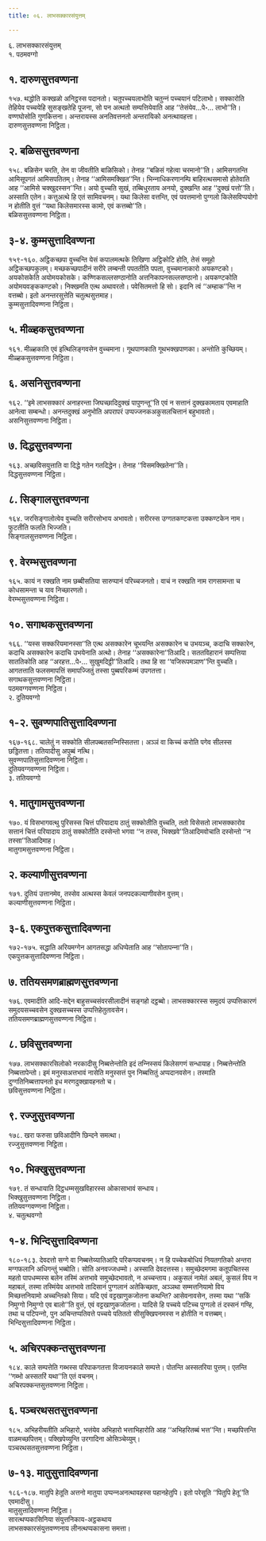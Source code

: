 ```yaml
---
title: ०६. लाभसक्‍कारसंयुत्तम्

---
```

६. लाभसक्‍कारसंयुत्तम्  
१. पठमवग्गो  


## १. दारुणसुत्तवण्णना

१५७. थद्धोति कक्खळो अनिट्ठस्स पदानतो। चतुपच्‍चयलाभोति चतुन्‍नं पच्‍चयानं पटिलाभो। सक्‍कारोति तेहियेव पच्‍चयेहि सुसङ्खतेहि पूजना, सो पन अत्थतो सम्पत्तियेवाति आह ‘‘तेसंयेव…पे॰… लाभो’’ति। वण्णघोसोति गुणकित्तना। अन्तरायस्स अनतिवत्तनतो अन्तरायिको अनत्थावहत्ता।  
दारुणसुत्तवण्णना निट्ठिता।  


## २. बळिससुत्तवण्णना

१५८. बळिसेन चरति, तेन वा जीवतीति बाळिसिको। तेनाह ‘‘बळिसं गहेत्वा चरमानो’’ति। आमिसगतन्ति आमिसूपगतं आमिसपतितम्। तेनाह ‘‘आमिसमक्खित’’न्ति। भिन्‍नाधिकरणानम्पि बाहिरत्थसमासो होतेवाति आह ‘‘आमिसे चक्खुदस्सन’’न्ति। अयो वुच्‍चति सुखं, तब्बिधुरताय अनयो, दुक्खन्ति आह ‘‘दुक्खं पत्तो’’ति। अस्साति एतेन। कत्तुअत्थे हि एतं सामिवचनम्। यथा किलेसा वत्तन्ति, एवं पवत्तमानो पुग्गलो किलेसविप्पयोगो न होतीति वुत्तं ‘‘यथा किलेसमारस्स कामो, एवं कत्तब्बो’’ति।  
बळिससुत्तवण्णना निट्ठिता।  


## ३-४. कुम्मसुत्तादिवण्णना

१५९-१६०. अट्ठिकच्छपा वुच्‍चन्ति येसं कपालमत्थके तिखिणा अट्ठिकोटि होति, तेसं समूहो अट्ठिकच्छपकुलम्। मच्छकच्छपादीनं सरीरे लम्बन्ती पपततीति पपता, वुच्‍चमानाकारो अयकण्टको। अयकोसकेति अयोमयकोसके। कण्णिकसल्‍लसण्ठानोति अत्तनिकापनसल्‍लसण्ठानो। अयकण्टकोति अयोमयवङ्ककण्टको। निक्खमति एत्थ अथावरतो। पवेसितमत्तो हि सो। इदानि त्वं ‘‘अम्हाक’’न्ति न वत्तब्बो। इतो अनन्तरसुत्तेति चतुत्थसुत्तमाह।  
कुम्मसुत्तादिवण्णना निट्ठिता।  


## ५. मीळ्हकसुत्तवण्णना

१६१. मीळ्हकाति एवं इत्थिलिङ्गवसेन वुच्‍चमाना। गूथपाणकाति गूथभक्खपाणका। अन्तोति कुच्छियम्।  
मीळ्हकसुत्तवण्णना निट्ठिता।  


## ६. असनिसुत्तवण्णना

१६२. ‘‘इमे लाभसक्‍कारं अनाहरन्ता जिघच्छादिदुक्खं पापुणन्तू’’ति एवं न सत्तानं दुक्खकामताय एवमाहाति आनेत्वा सम्बन्धो। अनन्तदुक्खं अनुभोति अपरापरं उप्पज्‍जनकअकुसलचित्तानं बहुभावतो।  
असनिसुत्तवण्णना निट्ठिता।  


## ७. दिद्धसुत्तवण्णना

१६३. अच्छविसयुत्ताति वा दिद्धे गतेन गतदिद्धेन। तेनाह ‘‘विसमक्खितेना’’ति।  
दिद्धसुत्तवण्णना निट्ठिता।  


## ८. सिङ्गालसुत्तवण्णना

१६४. जरसिङ्गालोत्वेव वुच्‍चति सरीरसोभाय अभावतो। सरीरस्स उग्गतकण्टकत्ता उक्‍कण्टकेन नाम। फुटतीति फलति भिज्‍जति।  
सिङ्गालसुत्तवण्णना निट्ठिता।  


## ९. वेरम्भसुत्तवण्णना

१६५. कायं न रक्खति नाम छब्बीसतिया सारुप्पानं परिच्‍चजनतो। वाचं न रक्खति नाम रागसामन्ता च कोधसामन्ता च याव निच्छारणतो।  
वेरम्भसुत्तवण्णना निट्ठिता।  


## १०. सगाथकसुत्तवण्णना

१६६. ‘‘यस्स सक्‍करियमानस्सा’’ति एत्थ असक्‍कारेन चूभयन्ति असक्‍कारेन च उभयञ्‍च, कदाचि सक्‍कारेन, कदाचि असक्‍कारेन कदाचि उभयेनाति अत्थो। तेनाह ‘‘असक्‍कारेना’’तिआदि। सततविहारानं सम्पत्तिया साततिकोति आह ‘‘अरहत्त…पे॰… सुखुमदिट्ठी’’तिआदि। तथा हि सा ‘‘वजिरूपमञाण’’न्ति वुच्‍चति। आगतत्ताति फलसमापत्तिं समापज्‍जितुं तस्सा पुब्बपरिकम्मं उपगतत्ता।  
सगाथकसुत्तवण्णना निट्ठिता।  
पठमवग्गवण्णना निट्ठिता।  
२. दुतियवग्गो  


## १-२. सुवण्णपातिसुत्तादिवण्णना

१६७-१६८. चालेतुं न सक्‍कोति सीलपब्बतसन्‍निस्सितत्ता। अञ्‍ञं वा किच्‍चं करोति पगेव सीलस्स छड्डितत्ता। ततियादीसु अपुब्बं नत्थि।  
सुवण्णपातिसुत्तादिवण्णना निट्ठिता।  
दुतियवग्गवण्णना निट्ठिता।  
३. ततियवग्गो  


## १. मातुगामसुत्तवण्णना

१७०. यं विसभागवत्थु पुरिसस्स चित्तं परियादाय ठातुं सक्‍कोतीति वुच्‍चति, ततो विसेसतो लाभसक्‍कारोव सत्तानं चित्तं परियादाय ठातुं सक्‍कोतीति दस्सेन्तो भगवा ‘‘न तस्स, भिक्खवे’’तिआदिमवोचाति दस्सेन्तो ‘‘न तस्सा’’तिआदिमाह।  
मातुगामसुत्तवण्णना निट्ठिता।  


## २. कल्याणीसुत्तवण्णना

१७१. दुतियं उत्तानमेव, तस्सेव अत्थस्स केवलं जनपदकल्याणीवसेन वुत्तम्।  
कल्याणीसुत्तवण्णना निट्ठिता।  


## ३-६. एकपुत्तकसुत्तादिवण्णना

१७२-१७५. सद्धाति अरियमग्गेन आगतसद्धा अधिप्पेताति आह ‘‘सोतापन्‍ना’’ति।  
एकपुत्तकसुत्तादिवण्णना निट्ठिता।  


## ७. ततियसमणब्राह्मणसुत्तवण्णना

१७६. एवमादीति आदि-सद्देन बाहुसच्‍चसंवरसीलादीनं सङ्गहो दट्ठब्बो। लाभसक्‍कारस्स समुदयं उप्पत्तिकारणं समुदयसच्‍चवसेन दुक्खसच्‍चस्स उप्पत्तिहेतुतावसेन।  
ततियसमणब्राह्मणसुत्तवण्णना निट्ठिता।  


## ८. छविसुत्तवण्णना

१७७. लाभसक्‍कारसिलोको नरकादीसु निब्बत्तेन्तोति इदं तन्‍निस्सयं किलेसगणं सन्धायाह। निब्बत्तेन्तोति निब्बत्तापेन्तो। इमं मनुस्सअत्तभावं नासेति मनुस्सत्तं पुन निब्बत्तितुं अप्पदानवसेन। तस्माति दुग्गतिनिब्बत्तापनतो इध मरणदुक्खावहनतो च।  
छविसुत्तवण्णना निट्ठिता।  


## ९. रज्‍जुसुत्तवण्णना

१७८. खरा फरुसा छविआदीनि छिन्दने समत्था।  
रज्‍जुसुत्तवण्णना निट्ठिता।  


## १०. भिक्खुसुत्तवण्णना

१७९. तं सन्धायाति दिट्ठधम्मसुखविहारस्स ओकासाभावं सन्धाय।  
भिक्खुसुत्तवण्णना निट्ठिता।  
ततियवग्गवण्णना निट्ठिता।  
४. चतुत्थवग्गो  


## १-४. भिन्दिसुत्तादिवण्णना

१८०-१८३. देवदत्तो सग्गे वा निब्बत्तेय्यातिआदि परिकप्पवचनम्। न हि पच्‍चेकबोधियं नियतगतिको अन्तरा मग्गफलानि अधिगन्तुं भब्बोति। सोति अनवज्‍जधम्मो। अस्साति देवदत्तस्स। समुच्छेदमगमा कतूपचितस्स महतो पापधम्मस्स बलेन तस्मिं अत्तभावे समुच्छेदभावतो, न अच्‍चन्ताय। अकुसलं नामेतं अबलं, कुसलं विय न महाबलं, तस्मा तस्मिंयेव अत्तभावे तादिसानं पुग्गलानं अतेकिच्छता, अञ्‍ञथा सम्मत्तनियामो विय मिच्छत्तनियामो अच्‍चन्तिको सिया। यदि एवं वट्टखाणुकजोतना कथन्ति? आसेवनावसेन, तस्मा यथा ‘‘सकिं निमुग्गो निमुग्गो एव बालो’’ति वुत्तं, एवं वट्टखाणुकजोतना। यादिसे हि पच्‍चये पटिच्‍च पुग्गलो तं दस्सनं गण्हि, तथा च पटिपन्‍नो, पुन अचिन्तप्पतिवत्ते पच्‍चये पतिततो सीसुक्खिपनमस्स न होतीति न वत्तब्बम्।  
भिन्दिसुत्तादिवण्णना निट्ठिता।  


## ५. अचिरपक्‍कन्तसुत्तवण्णना

१८४. काले सम्पत्तेति गब्भस्स परिपाकगतत्ता विजायनकाले सम्पत्ते। पोतन्ति अस्सतरिया पुत्तम्। एतन्ति ‘‘गब्भो अस्सतरिं यथा’’ति एतं वचनम्।  
अचिरपक्‍कन्तसुत्तवण्णना निट्ठिता।  


## ६. पञ्‍चरथसतसुत्तवण्णना

१८५. अभिहरीयतीति अभिहारो, भत्तंयेव अभिहारो भत्ताभिहारोति आह ‘‘अभिहरितब्बं भत्त’’न्ति। मच्छपित्तन्ति वाळमच्छपित्तम्। पक्खिपेय्युन्ति उरगादिना ओसिञ्‍चेय्युम्।  
पञ्‍चरथसतसुत्तवण्णना निट्ठिता।  


## ७-१३. मातुसुत्तादिवण्णना

१८६-१८७. मातुपि हेतूति अत्तनो मातुया उप्पन्‍नअनत्थावहस्स पहानहेतुपि। इतो परेसूति ‘‘पितुपि हेतू’’ति एवमादीसु।  
मातुसुत्तादिवण्णना निट्ठिता।  
सारत्थप्पकासिनिया संयुत्तनिकाय-अट्ठकथाय  
लाभसक्‍कारसंयुत्तवण्णनाय लीनत्थप्पकासना समत्ता।  